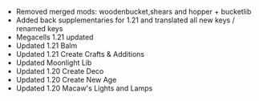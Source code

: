 - Removed merged mods: woodenbucket,shears and hopper + bucketlib
- Added back supplementaries for 1.21 and translated all new keys / renamed keys
- Megacells 1.21 updated
- Updated 1.21 Balm
- Updated 1.21 Create Crafts & Additions
- Updated Moonlight Lib
- Updated 1.20 Create Deco
- Updated 1.20 Create New Age
- Updated 1.20 Macaw's Lights and Lamps
